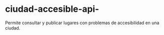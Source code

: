 # ciudad-accesible-api-
Permite consultar y publicar lugares con problemas de accesibilidad en una ciudad.
